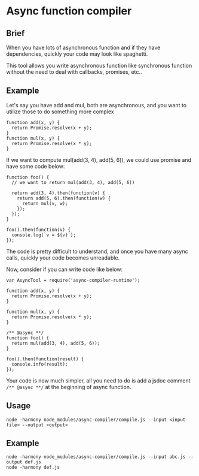 # Async function compiler

## Brief
  When you have lots of asynchronous function and if they have dependencies, quickly your code may look like spaghetti.

  This tool allows you write asynchronous function like synchronous function without the need to deal with callbacks, promises, etc..

## Example
Let's say you have add and mul, both are asynchronous, and you want to utilize those to do something more complex
```
function add(x, y) {
  return Promise.resolve(x + y);
}
function mul(x, y) {
  return Promise.resolve(x * y);
}
```
If we want to compute mul(add(3, 4), add(5, 6)), we could use promise and have some code below:
```
function foo() {
  // we want to return mul(add(3, 4), add(5, 6))

  return add(3, 4).then(function(v) {
    return add(5, 6).then(function(w) {
      return mul(v, w);
    });
  });
}

foo().then(function(v) {
  console.log(`v = ${v}`);
});
```
The code is pretty difficult to understand, and once you have many async calls, quickly your code becomes unreadable.

Now, consider if you can write code like below:
```
var AsyncTool = require('async-compiler-runtime');

function add(x, y) {
  return Promise.resolve(x + y);
}

function mul(x, y) {
  return Promise.resolve(x * y);
}

/** @async **/
function foo() {
  return mul(add(3, 4), add(5, 6));
}

foo().then(function(result) {
  console.info(result);
});
```
Your code is now much simpler, all you need to do is add a jsdoc comment `/** @async **/` at the beginning of async function.

## Usage
```
node -harmony node_modules/async-compiler/compile.js --input <input file> --output <output>
```

## Example
```
node -harmony node_modules/async-compiler/compile.js --input abc.js --output def.js
node -harmony def.js
```
